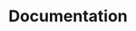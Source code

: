 ---
title: Documentation
featured_image: ''
omit_header_text: true
description: We'd love to hear from you
type: page
menu:
  main: {weight: 2000}
---